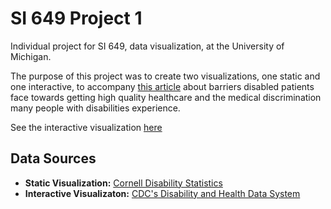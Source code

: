 # SI 649 Project 1
Individual project for SI 649, data visualization, at the University of Michigan. 

The purpose of this project was to create two visualizations, one static and one interactive, to accompany <a href = "https://undark.org/2022/11/07/for-many-disabled-patients-the-doctor-is-often-not-in/">this article</a> about barriers disabled patients face towards getting high quality healthcare and the medical discrimination many people with disabilities experience.  

See the interactive visualization <a href = "https://haleyej-si-649-proj-1-interactive-viz-streamlit-2f0fxf.streamlit.app/">here</a>

## Data Sources
<ul>
    <li><b>Static Visualization:</b> <a href = "https://yti.cornell.edu/work/disability-statistics">Cornell Disability Statistics</a></li>
    <li><b>Interactive Visualizaton:</b> <a href = "https://dhds.cdc.gov/CR?ReportType=Years&LocationId=59&StratCatId=RACE&YearId=YR5&CompareColumns=YR5&ShowCategoryIds=PREVENT,BARRIER&SearchString=&ShowReportOptions=false&CategoryFilterId=&StratFilterId=&ShowCI=true&ShowWN=true&HideMissingDataRows=false"> CDC's Disability and Health Data System</a>
</ul>
